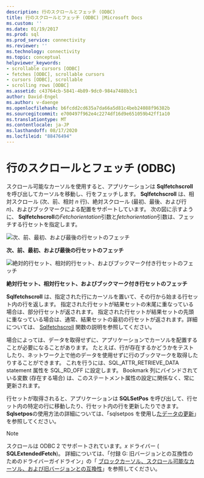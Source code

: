 ```yaml
---
description: 行のスクロールとフェッチ (ODBC)
title: 行のスクロールとフェッチ (ODBC) |Microsoft Docs
ms.custom: ''
ms.date: 01/19/2017
ms.prod: sql
ms.prod_service: connectivity
ms.reviewer: ''
ms.technology: connectivity
ms.topic: conceptual
helpviewer_keywords:
- scrollable cursors [ODBC]
- fetches [ODBC], scrollable cursors
- cursors [ODBC], scrollable
- scrolling rows [ODBC]
ms.assetid: c43764cb-5841-4b89-9dc0-984a7488b3c1
author: David-Engel
ms.author: v-daenge
ms.openlocfilehash: b6fcdd2cd635a7da66a5d81c4beb24088f96382b
ms.sourcegitcommit: e700497f962e4c2274df16d9e651059b42ff1a10
ms.translationtype: MT
ms.contentlocale: ja-JP
ms.lasthandoff: 08/17/2020
ms.locfileid: "88476494"
---
```

# <a name="scrolling-and-fetching-rows-odbc"></a>行のスクロールとフェッチ (ODBC)
スクロール可能なカーソルを使用すると、アプリケーションは **Sqlfetchscroll** を呼び出してカーソルを移動し、行をフェッチします。 **Sqlfetchscroll** は、相対スクロール (次、前、相対 *n* 行)、絶対スクロール (最初、最後、および行 *n*)、およびブックマークによる配置をサポートしています。 次の図に示すように、 **Sqlfetchscroll**の*Fetchorientation*引数と*fetchorientation*引数は、フェッチする行セットを指定します。  
  
 ![次、前、最初、および最後の行セットのフェッチ](../../../odbc/reference/develop-app/media/pr20_2.gif "pr20_2")  
  
 **次、前、最初、および最後の行セットのフェッチ**  
  
 ![絶対的行セット、相対的行セット、およびブックマーク付き行セットのフェッチ](../../../odbc/reference/develop-app/media/pr20_1.gif "pr20_1")  
  
 **絶対行セット、相対行セット、およびブックマーク付き行セットのフェッチ**  
  
 **Sqlfetchscroll** は、指定された行にカーソルを置いて、その行から始まる行セット内の行を返します。 指定された行セットが結果セットの末尾に重なっている場合は、部分行セットが返されます。 指定された行セットが結果セットの先頭に重なっている場合は、通常、結果セットの最初の行セットが返されます。詳細については、 [Sqlfetchscroll](../../../odbc/reference/syntax/sqlfetchscroll-function.md) 関数の説明を参照してください。  
  
 場合によっては、データを取得せずに、アプリケーションでカーソルを配置することが必要になることがあります。 たとえば、行が存在するかどうかをテストしたり、ネットワーク上で他のデータを使用せずに行のブックマークを取得したりすることができます。 これを行うには、SQL_ATTR_RETRIEVE_DATA statement 属性を SQL_RD_OFF に設定します。 Bookmark 列にバインドされている変数 (存在する場合) は、このステートメント属性の設定に関係なく、常に更新されます。  
  
 行セットが取得されると、アプリケーションは **SQLSetPos** を呼び出して、行セット内の特定の行に移動したり、行セット内の行を更新したりできます。 **Sqlsetpos**の使用方法の詳細については、「sqlsetpos を使用し[たデータの更新](../../../odbc/reference/develop-app/updating-data-with-sqlsetpos.md)」を参照してください。  
  
> [!NOTE]  
>  スクロールは ODBC 2 でサポートされています。*x* ドライバー ( **SQLExtendedFetch**)。 詳細については、「付録 G: 旧バージョンとの互換性のためのドライバーガイドライン」の「 [ブロックカーソル、スクロール可能なカーソル、および旧バージョンとの互換性](../../../odbc/reference/appendixes/block-cursors-scrollable-cursors-and-backward-compatibility.md)」を参照してください。
